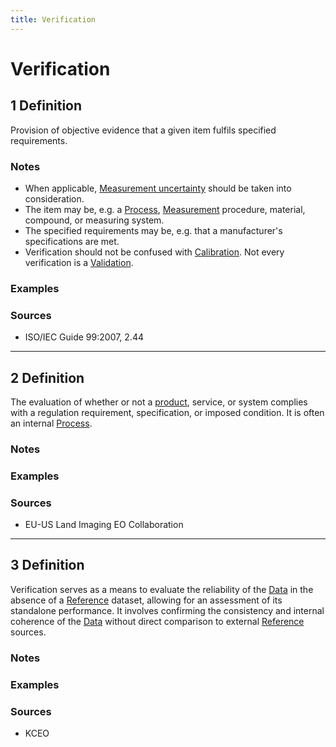 ```yaml
---
title: Verification
---
```


# Verification

## 1 Definition

Provision of objective evidence that a given item fulfils specified requirements.

### Notes 
- When applicable, [Measurement uncertainty](../measurement_uncertainty) should be taken into consideration.
- The item may be, e.g. a [Process](../process), [Measurement](../measurement) procedure, material, compound, or measuring system.
- The specified requirements may be, e.g. that a manufacturer's specifications are met.
- Verification should not be confused with [Calibration](../calibration). Not every verification is a [Validation](../validation).

### Examples 

### Sources
- ISO/IEC Guide 99:2007, 2.44

___

## 2 Definition

The evaluation of whether or not a [product](../product), service, or system complies with a regulation requirement, specification, or imposed condition. It is often an internal [Process](../process).

### Notes 

### Examples 

### Sources
- EU-US Land Imaging EO Collaboration

___

## 3 Definition

Verification serves as a means to evaluate the reliability of the [Data](../data) in the absence of a [Reference](../reference) dataset, allowing for an assessment of its standalone performance. It involves confirming the consistency and internal coherence of the [Data](../data) without direct comparison to external [Reference](../reference) sources.

### Notes 

### Examples 

### Sources
- KCEO
